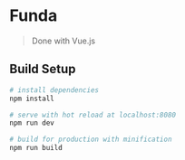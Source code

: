 # Funda

> Done with Vue.js

## Build Setup

``` bash
# install dependencies
npm install

# serve with hot reload at localhost:8080
npm run dev

# build for production with minification
npm run build
```
